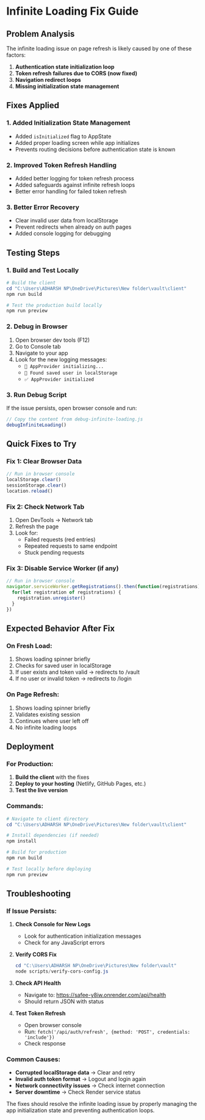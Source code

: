 # Infinite Loading Fix Guide

## Problem Analysis
The infinite loading issue on page refresh is likely caused by one of these factors:

1. **Authentication state initialization loop**
2. **Token refresh failures due to CORS (now fixed)**
3. **Navigation redirect loops**
4. **Missing initialization state management**

## Fixes Applied

### 1. Added Initialization State Management
- Added `isInitialized` flag to AppState
- Added proper loading screen while app initializes
- Prevents routing decisions before authentication state is known

### 2. Improved Token Refresh Handling
- Added better logging for token refresh process
- Added safeguards against infinite refresh loops
- Better error handling for failed token refresh

### 3. Better Error Recovery
- Clear invalid user data from localStorage
- Prevent redirects when already on auth pages
- Added console logging for debugging

## Testing Steps

### 1. Build and Test Locally
```powershell
# Build the client
cd "C:\Users\ADHARSH NP\OneDrive\Pictures\New folder\vault\client"
npm run build

# Test the production build locally
npm run preview
```

### 2. Debug in Browser
1. Open browser dev tools (F12)
2. Go to Console tab
3. Navigate to your app
4. Look for the new logging messages:
   - `🔄 AppProvider initializing...`
   - `👤 Found saved user in localStorage`
   - `✅ AppProvider initialized`

### 3. Run Debug Script
If the issue persists, open browser console and run:
```javascript
// Copy the content from debug-infinite-loading.js
debugInfiniteLoading()
```

## Quick Fixes to Try

### Fix 1: Clear Browser Data
```javascript
// Run in browser console
localStorage.clear()
sessionStorage.clear()
location.reload()
```

### Fix 2: Check Network Tab
1. Open DevTools → Network tab
2. Refresh the page
3. Look for:
   - Failed requests (red entries)
   - Repeated requests to same endpoint
   - Stuck pending requests

### Fix 3: Disable Service Worker (if any)
```javascript
// Run in browser console
navigator.serviceWorker.getRegistrations().then(function(registrations) {
  for(let registration of registrations) {
    registration.unregister()
  }
})
```

## Expected Behavior After Fix

### On Fresh Load:
1. Shows loading spinner briefly
2. Checks for saved user in localStorage
3. If user exists and token valid → redirects to /vault
4. If no user or invalid token → redirects to /login

### On Page Refresh:
1. Shows loading spinner briefly
2. Validates existing session
3. Continues where user left off
4. No infinite loading loops

## Deployment

### For Production:
1. **Build the client** with the fixes
2. **Deploy to your hosting** (Netlify, GitHub Pages, etc.)
3. **Test the live version**

### Commands:
```powershell
# Navigate to client directory
cd "C:\Users\ADHARSH NP\OneDrive\Pictures\New folder\vault\client"

# Install dependencies (if needed)
npm install

# Build for production
npm run build

# Test locally before deploying
npm run preview
```

## Troubleshooting

### If Issue Persists:

1. **Check Console for New Logs**
   - Look for authentication initialization messages
   - Check for any JavaScript errors

2. **Verify CORS Fix**
   ```powershell
   cd "C:\Users\ADHARSH NP\OneDrive\Pictures\New folder\vault"
   node scripts/verify-cors-config.js
   ```

3. **Check API Health**
   - Navigate to: https://safee-y8iw.onrender.com/api/health
   - Should return JSON with status

4. **Test Token Refresh**
   - Open browser console
   - Run: `fetch('/api/auth/refresh', {method: 'POST', credentials: 'include'})`
   - Check response

### Common Causes:
- **Corrupted localStorage data** → Clear and retry
- **Invalid auth token format** → Logout and login again  
- **Network connectivity issues** → Check internet connection
- **Server downtime** → Check Render service status

The fixes should resolve the infinite loading issue by properly managing the app initialization state and preventing authentication loops.
